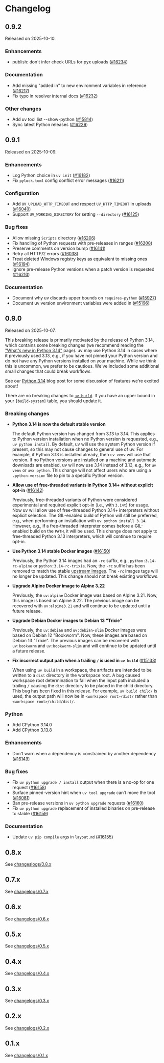 # Changelog

<!-- prettier-ignore-start -->


## 0.9.2

Released on 2025-10-10.

### Enhancements

- publish: don't infer check URLs for pyx uploads ([#16234](https://github.com/astral-sh/uv/pull/16234))

### Documentation

- Add missing "added in" to new environment variables in reference ([#16217](https://github.com/astral-sh/uv/pull/16217))
- Fix typo in resolver internal docs ([#16232](https://github.com/astral-sh/uv/pull/16232))

### Other changes

- Add uv tool list --show-python ([#15814](https://github.com/astral-sh/uv/pull/15814))
- Sync latest Python releases ([#16229](https://github.com/astral-sh/uv/pull/16229))

## 0.9.1

Released on 2025-10-09.

### Enhancements

- Log Python choice in `uv init` ([#16182](https://github.com/astral-sh/uv/pull/16182))
- Fix `pylock.toml` config conflict error messages ([#16211](https://github.com/astral-sh/uv/pull/16211))

### Configuration

- Add `UV_UPLOAD_HTTP_TIMEOUT` and respect `UV_HTTP_TIMEOUT` in uploads ([#16040](https://github.com/astral-sh/uv/pull/16040))
- Support `UV_WORKING_DIRECTORY` for setting `--directory` ([#16125](https://github.com/astral-sh/uv/pull/16125))

### Bug fixes

- Allow missing `Scripts` directory ([#16206](https://github.com/astral-sh/uv/pull/16206))
- Fix handling of Python requests with pre-releases in ranges ([#16208](https://github.com/astral-sh/uv/pull/16208))
- Preserve comments on version bump ([#16141](https://github.com/astral-sh/uv/pull/16141))
- Retry all HTTP/2 errors ([#16038](https://github.com/astral-sh/uv/pull/16038))
- Treat deleted Windows registry keys as equivalent to missing ones ([#16194](https://github.com/astral-sh/uv/pull/16194))
- Ignore pre-release Python versions when a patch version is requested ([#16210](https://github.com/astral-sh/uv/pull/16210))

### Documentation

- Document why uv discards upper bounds on `requires-python` ([#15927](https://github.com/astral-sh/uv/pull/15927))
- Document uv version environment variables were added in ([#15196](https://github.com/astral-sh/uv/pull/15196))

## 0.9.0

Released on 2025-10-07.

This breaking release is primarily motivated by the release of Python 3.14, which contains some breaking changes (we recommend reading the ["What's new in Python 3.14"](https://docs.python.org/3/whatsnew/3.14.html) page). uv may use Python 3.14 in cases where it previously used 3.13, e.g., if you have not pinned your Python version and do not have any Python versions installed on your machine. While we think this is uncommon, we prefer to be cautious. We've included some additional small changes that could break workflows.

See our [Python 3.14](https://astral.sh/blog/python-3.14) blog post for some discussion of features we're excited about!

There are no breaking changes to [`uv_build`](https://docs.astral.sh/uv/concepts/build-backend/). If you have an upper bound in your `[build-system]` table, you should update it.

### Breaking changes

- **Python 3.14 is now the default stable version**
  
  The default Python version has changed from 3.13 to 3.14. This applies to Python version installation when no Python version is requested, e.g., `uv python install`. By default, uv will use the system Python version if present, so this may not cause changes to general use of uv. For example, if Python 3.13 is installed already, then `uv venv` will use that version. If no Python versions are installed on a machine and automatic downloads are enabled, uv will now use 3.14 instead of 3.13, e.g., for `uv venv` or `uvx python`. This change will not affect users who are using a `.python-version` file to pin to a specific Python version.
- **Allow use of free-threaded variants in Python 3.14+ without explicit opt-in** ([#16142](https://github.com/astral-sh/uv/pull/16142))
  
  Previously, free-threaded variants of Python were considered experimental and required explicit opt-in (i.e., with `3.14t`) for usage. Now uv will allow use of free-threaded Python 3.14+ interpreters without explicit selection. The GIL-enabled build of Python will still be preferred, e.g., when performing an installation with `uv python install 3.14`. However, e.g., if a free-threaded interpreter comes before a GIL-enabled build on the `PATH`, it will be used. This change does not apply to free-threaded Python 3.13 interpreters, which will continue to require opt-in.
- **Use Python 3.14 stable Docker images** ([#16150](https://github.com/astral-sh/uv/pull/16150))
  
  Previously, the Python 3.14 images had an `-rc` suffix, e.g., `python:3.14-rc-alpine` or
`python:3.14-rc-trixie`. Now, the `-rc` suffix has been removed to match the stable
[upstream images](https://hub.docker.com/_/python). The `-rc` images tags will no longer be
updated. This change should not break existing workflows.
- **Upgrade Alpine Docker image to Alpine 3.22**
  
  Previously, the `uv:alpine` Docker image was based on Alpine 3.21. Now, this image is based on Alpine 3.22. The previous image can be recovered with `uv:alpine3.21` and will continue to be updated until a future release.
- **Upgrade Debian Docker images to Debian 13 "Trixie"**
  
  Previously, the `uv:debian` and `uv:debian-slim` Docker images were based on Debian 12 "Bookworm". Now, these images are based on Debian 13 "Trixie". The previous images can be recovered with `uv:bookworm` and `uv:bookworm-slim` and will continue to be updated until a future release.
- **Fix incorrect output path when a trailing `/` is used in `uv build`** ([#15133](https://github.com/astral-sh/uv/pull/15133))
  
  When using `uv build` in a workspace, the artifacts are intended to be written to a `dist` directory in the workspace root. A bug caused workspace root determination to fail when the input path included a trailing `/` causing the `dist` directory to be placed in the child directory. This bug has been fixed in this release. For example, `uv build child/` is used, the output path will now be in `<workspace root>/dist/` rather than `<workspace root>/child/dist/`.

### Python

- Add CPython 3.14.0
- Add CPython 3.13.8

### Enhancements

- Don't warn when a dependency is constrained by another dependency ([#16149](https://github.com/astral-sh/uv/pull/16149))

### Bug fixes

- Fix `uv python upgrade / install` output when there is a no-op for one request ([#16158](https://github.com/astral-sh/uv/pull/16158))
- Surface pinned-version hint when `uv tool upgrade` can’t move the tool ([#16081](https://github.com/astral-sh/uv/pull/16081))
- Ban pre-release versions in `uv python upgrade` requests ([#16160](https://github.com/astral-sh/uv/pull/16160))
- Fix `uv python upgrade` replacement of installed binaries on pre-release to stable ([#16159](https://github.com/astral-sh/uv/pull/16159))

### Documentation

- Update `uv pip compile` args in `layout.md` ([#16155](https://github.com/astral-sh/uv/pull/16155))

## 0.8.x

See [changeslogs/0.8.x](./changelogs/0.8.x.md)

## 0.7.x

See [changelogs/0.7.x](./changelogs/0.7.x.md)

## 0.6.x

See [changelogs/0.6.x](./changelogs/0.6.x.md)

## 0.5.x

See [changelogs/0.5.x](./changelogs/0.5.x.md)

## 0.4.x

See [changelogs/0.4.x](./changelogs/0.4.x.md)

## 0.3.x

See [changelogs/0.3.x](./changelogs/0.3.x.md)

## 0.2.x

See [changelogs/0.2.x](./changelogs/0.2.x.md)

## 0.1.x

See [changelogs/0.1.x](./changelogs/0.1.x.md)

<!-- prettier-ignore-end -->


